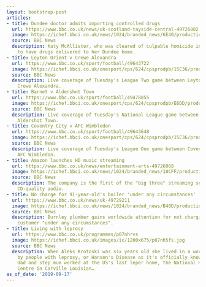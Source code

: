 ```yaml
---
layout: bootstrap-post
articles:
- title: Dundee doctor admits importing controlled drugs
  url: https://www.bbc.co.uk/news/uk-scotland-tayside-central-49726802
  image: https://ichef.bbci.co.uk/news/1024/branded_news/6E40/production/_108842282__96701683_spin-katymcallister.jpg
  source: BBC News
  description: Katy McAllister, who was cleared of culpable homicide in 2017, tried
    to have drugs delivered to her Dundee home.
- title: Leyton Orient v Crewe Alexandra
  url: https://www.bbc.co.uk/sport/football/49643722
  image: https://ichef.bbci.co.uk/onesport/cps/624/cpsprodpb/15C36/production/_90724198_football_getty.jpg
  source: BBC News
  description: Live coverage of Tuesday's League Two game between Leyton Orient and
    Crewe Alexandra.
- title: Barnet v Aldershot Town
  url: https://www.bbc.co.uk/sport/football/49478855
  image: https://ichef.bbci.co.uk/onesport/cps/624/cpsprodpb/E6DD/production/_90010195_gettyimages-531592676.jpg
  source: BBC News
  description: Live coverage of Tuesday's National League game between Barnet and
    Aldershot Town.
- title: Coventry City v AFC Wimbledon
  url: https://www.bbc.co.uk/sport/football/49643648
  image: https://ichef.bbci.co.uk/onesport/cps/624/cpsprodpb/15C36/production/_90724198_football_getty.jpg
  source: BBC News
  description: Live coverage of Tuesday's League One game between Coventry City and
    AFC Wimbledon.
- title: Amazon launches HD music streaming
  url: https://www.bbc.co.uk/news/entertainment-arts-49726068
  image: https://ichef.bbci.co.uk/news/1024/branded_news/10CFF/production/_108836886_2a62da47-282b-4117-ba56-1fc1f104ad9b.jpg
  source: BBC News
  description: The company is the first of the "big three" streaming services to offer
    CD-quality audio.
- title: No charge for 91-year-old's boiler 'under any circumstances'
  url: https://www.bbc.co.uk/news/uk-49729211
  image: https://ichef.bbci.co.uk/news/1024/branded_news/B40D/production/_108839064_056547813-1.jpg
  source: BBC News
  description: Burnley plumber gains worldwide attention for not charging elderly
    customer "under any circumstances".
- title: Living with leprosy
  url: https://www.bbc.co.uk/programmes/p07nhrvs
  image: https://ichef.bbci.co.uk/images/ic/1200x675/p07nh5fs.jpg
  source: BBC News
  description: When Aleks Krotoski was six years old she lived in a world surrounded
    by people with leprosy, or Hansen's Disease as it's officially known. Both her
    dad and step mum worked at the US's last leper home, the National Hansen's Disease
    Centre in Carville Louisian…
as_of_date: '2019-09-17'
---
```


